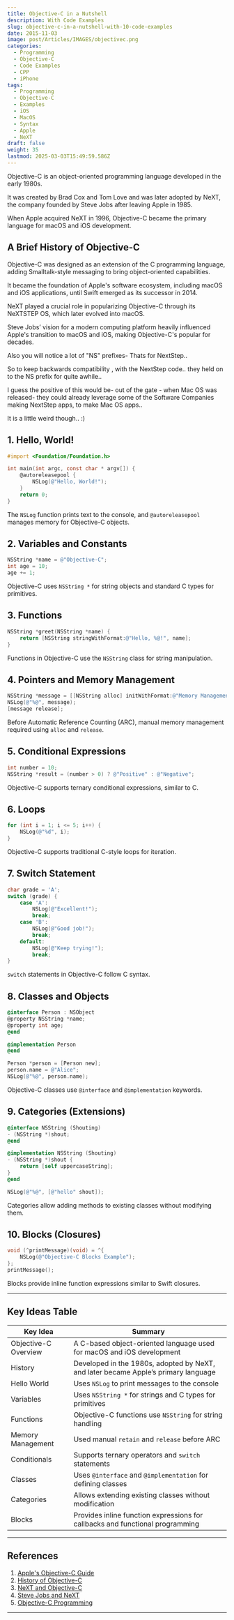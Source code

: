 ```yaml
---
title: Objective-C in a Nutshell
description: With Code Examples
slug: objective-c-in-a-nutshell-with-10-code-examples
date: 2015-11-03
image: post/Articles/IMAGES/objectivec.png
categories:
  - Programming
  - Objective-C
  - Code Examples
  - CPP
  - iPhone
tags:
  - Programming
  - Objective-C
  - Examples
  - iOS
  - MacOS
  - Syntax
  - Apple
  - NeXT
draft: false
weight: 35
lastmod: 2025-03-03T15:49:59.586Z
---
```

Objective-C is an object-oriented programming language developed in the early 1980s.

It was created by Brad Cox and Tom Love and was later adopted by NeXT, the company founded by Steve Jobs after leaving Apple in 1985.

When Apple acquired NeXT in 1996, Objective-C became the primary language for macOS and iOS development.

## A Brief History of Objective-C

Objective-C was designed as an extension of the C programming language, adding Smalltalk-style messaging to bring object-oriented capabilities.

It became the foundation of Apple's software ecosystem, including macOS and iOS applications, until Swift emerged as its successor in 2014.

NeXT played a crucial role in popularizing Objective-C through its NeXTSTEP OS, which later evolved into macOS.

Steve Jobs’ vision  for a modern computing platform heavily influenced Apple's transition to macOS and iOS,  making Objective-C's popular for decades.

Also you will notice a lot of "NS" prefixes- Thats for NextStep..

So to keep backwards compatibility , with the NextStep code.. they held on to the NS prefix for quite awhile..

I guess the positive of this would be- out of the gate - when Mac OS was released- they could already leverage some of the Software Companies making NextStep apps, to make Mac OS apps..

It is a little weird though.. :)

## 1. Hello, World!

```objective-c
#import <Foundation/Foundation.h>

int main(int argc, const char * argv[]) {
    @autoreleasepool {
        NSLog(@"Hello, World!");
    }
    return 0;
}
```

The `NSLog` function prints text to the console, and `@autoreleasepool` manages memory for Objective-C objects.

## 2. Variables and Constants

```objective-c
NSString *name = @"Objective-C";
int age = 10;
age += 1;
```

Objective-C uses `NSString *` for string objects and standard C types for primitives.

## 3. Functions

```objective-c
NSString *greet(NSString *name) {
    return [NSString stringWithFormat:@"Hello, %@!", name];
}
```

Functions in Objective-C use the `NSString` class for string manipulation.

## 4. Pointers and Memory Management

```objective-c
NSString *message = [[NSString alloc] initWithFormat:@"Memory Management in Objective-C"];
NSLog(@"%@", message);
[message release];
```

Before Automatic Reference Counting (ARC), manual memory management required using `alloc` and `release`.

## 5. Conditional Expressions

```objective-c
int number = 10;
NSString *result = (number > 0) ? @"Positive" : @"Negative";
```

Objective-C supports ternary conditional expressions, similar to C.

## 6. Loops

```objective-c
for (int i = 1; i <= 5; i++) {
    NSLog(@"%d", i);
}
```

Objective-C supports traditional C-style loops for iteration.

## 7. Switch Statement

```objective-c
char grade = 'A';
switch (grade) {
    case 'A':
        NSLog(@"Excellent!");
        break;
    case 'B':
        NSLog(@"Good job!");
        break;
    default:
        NSLog(@"Keep trying!");
        break;
}
```

`switch` statements in Objective-C follow C syntax.

## 8. Classes and Objects

```objective-c
@interface Person : NSObject
@property NSString *name;
@property int age;
@end

@implementation Person
@end

Person *person = [Person new];
person.name = @"Alice";
NSLog(@"%@", person.name);
```

Objective-C classes use `@interface` and `@implementation` keywords.

## 9. Categories (Extensions)

```objective-c
@interface NSString (Shouting)
- (NSString *)shout;
@end

@implementation NSString (Shouting)
- (NSString *)shout {
    return [self uppercaseString];
}
@end

NSLog(@"%@", [@"hello" shout]);
```

Categories allow adding methods to existing classes without modifying them.

## 10. Blocks (Closures)

```objective-c
void (^printMessage)(void) = ^{
    NSLog(@"Objective-C Blocks Example");
};
printMessage();
```

Blocks provide inline function expressions similar to Swift closures.

***

## Key Ideas Table

| Key Idea             | Summary                                                                            |
| -------------------- | ---------------------------------------------------------------------------------- |
| Objective-C Overview | A C-based object-oriented language used for macOS and iOS development              |
| History              | Developed in the 1980s, adopted by NeXT, and later became Apple’s primary language |
| Hello World          | Uses `NSLog` to print messages to the console                                      |
| Variables            | Uses `NSString *` for strings and C types for primitives                           |
| Functions            | Objective-C functions use `NSString` for string handling                           |
| Memory Management    | Used manual `retain` and `release` before ARC                                      |
| Conditionals         | Supports ternary operators and `switch` statements                                 |
| Classes              | Uses `@interface` and `@implementation` for defining classes                       |
| Categories           | Allows extending existing classes without modification                             |
| Blocks               | Provides inline function expressions for callbacks and functional programming      |

***

## References

1. [Apple's Objective-C Guide](https://developer.apple.com/documentation/objectivec)
2. [History of Objective-C](https://www.cocoawithlove.com/2010/07/brief-history-of-objective-c.html)
3. [NeXT and Objective-C](https://www.folklore.org/StoryView.py?project=Macintosh\&story=NeXT.txt)
4. [Steve Jobs and NeXT](https://www.macworld.com/article/224502/steve-jobs-next-apple.html)
5. [Objective-C Programming](https://developer.apple.com/library/archive/documentation/Cocoa/Conceptual/ProgrammingWithObjectiveC/Introduction/Introduction.html)

***
